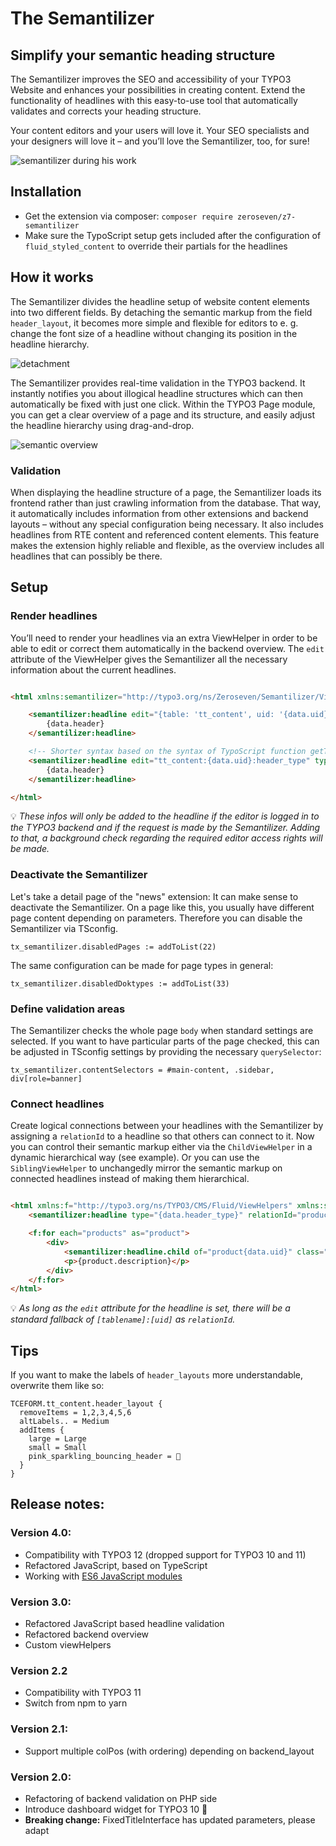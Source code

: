 # The Semantilizer

## Simplify your semantic heading structure

The Semantilizer improves the SEO and accessibility of your TYPO3 Website and enhances your possibilities in creating
content. Extend the functionality of headlines with this easy-to-use tool that automatically validates and corrects your
heading structure.

Your content editors and your users will love it. Your SEO specialists and your designers will love it – and you’ll love
the Semantilizer, too, for sure!

![semantilizer during his work](./Resources/Public/Images/demo.gif)

## Installation

* Get the extension via composer: `composer require zeroseven/z7-semantilizer`
* Make sure the TypoScript setup gets included after the configuration of `fluid_styled_content` to override their
  partials for the headlines

## How it works

The Semantilizer divides the headline setup of website content elements into two different fields. By detaching the
semantic markup from the field `header_layout`, it becomes more simple and flexible for editors to e. g. change the font
size of a headline without changing its position in the headline hierarchy.

![detachment](./Resources/Public/Images/form.png)

The Semantilizer provides real-time validation in the TYPO3 backend. It instantly notifies you about illogical headline
structures which can then automatically be fixed with just one click. Within the TYPO3 Page module, you can get a clear
overview of a page and its structure, and easily adjust the headline hierarchy using drag-and-drop.

![semantic overview](./Resources/Public/Images/overview.png)

### Validation

When displaying the headline structure of a page, the Semantilizer loads its frontend rather than just crawling
information from the database. That way, it automatically includes information from other extensions and backend layouts
– without any special configuration being necessary. It also includes headlines from RTE content and referenced content
elements. This feature makes the extension highly reliable and flexible, as the overview includes all headlines that can
possibly be there.

## Setup

### Render headlines

You’ll need to render your headlines via an extra ViewHelper in order to be able to edit or correct them automatically
in the backend overview. The `edit` attribute of the ViewHelper gives the Semantilizer all the necessary information
about the current headlines.

```html

<html xmlns:semantilizer="http://typo3.org/ns/Zeroseven/Semantilizer/ViewHelpers" data-namespace-typo3-fluid="true">

    <semantilizer:headline edit="{table: 'tt_content', uid: '{data.uid}', field: 'header_type'}" type="{data.header_type}">
        {data.header}
    </semantilizer:headline>

    <!-- Shorter syntax based on the syntax of TypoScript function getText:DB (https://docs.typo3.org/m/typo3/reference-typoscript/main/en-us/DataTypes/Properties/GetText.html#db) -->
    <semantilizer:headline edit="tt_content:{data.uid}:header_type" type="{data.header_type}">
        {data.header}
    </semantilizer:headline>

</html>
```

:bulb: _These infos will only be added to the headline if the editor is logged in to the TYPO3 backend and if the
request is made by the Semantilizer. Adding to that, a background check regarding the required editor access rights will
be made._

### Deactivate the Semantilizer

Let's take a detail page of the "news" extension: It can make sense to deactivate the Semantilizer. On a page like this,
you usually have different page content depending on parameters. Therefore you can disable the Semantilizer via TSconfig.

```tsconfig
tx_semantilizer.disabledPages := addToList(22)
```

The same configuration can be made for page types in general:

```tsconfig
tx_semantilizer.disabledDoktypes := addToList(33)
```

### Define validation areas

The Semantilizer checks the whole page `body` when standard settings are selected. If you want to have particular parts
of the page checked, this can be adjusted in TSconfig settings by providing the necessary `querySelector`:

```tsconfig
tx_semantilizer.contentSelectors = #main-content, .sidebar, div[role=banner]
```

### Connect headlines

Create logical connections between your headlines with the Semantilizer by assigning a `relationId` to a headline so
that others can connect to it. Now you can control their semantic markup either via the `ChildViewHelper` in a dynamic
hierarchical way (see example). Or you can use the `SiblingViewHelper` to unchangedly mirror the semantic markup on
connected headlines instead of making them hierarchical.

```html

<html xmlns:f="http://typo3.org/ns/TYPO3/CMS/Fluid/ViewHelpers" xmlns:semantilizer="http://typo3.org/ns/Zeroseven/Semantilizer/ViewHelpers" data-namespace-typo3-fluid="true">
    <semantilizer:headline type="{data.header_type}" relationId="product{data.uid}" class="content-header">{data.header}</semantilizer:headline>

    <f:for each="products" as="product">
        <div>
            <semantilizer:headline.child of="product{data.uid}" class="product-title">{product.header}</semantilizer:headline.child>
            <p>{product.description}</p>
        </div>
    </f:for>
</html>
```

:bulb: _As long as the `edit` attribute for the headline is set, there will be a standard fallback
of `[tablename]:[uid]` as `relationId`._

## Tips

If you want to make the labels of `header_layouts` more understandable, overwrite them like so:

```tsconfig
TCEFORM.tt_content.header_layout {
  removeItems = 1,2,3,4,5,6
  altLabels.. = Medium
  addItems {
    large = Large
    small = Small
    pink_sparkling_bouncing_header = 🦄
  }
}
```

## Release notes:

### Version 4.0:

* Compatibility with TYPO3 12 (dropped support for TYPO3 10 and 11)
* Refactored JavaScript, based on TypeScript
* Working with [ES6 JavaScript modules](https://docs.typo3.org/m/typo3/reference-coreapi/main/en-us/ApiOverview/Backend/JavaScript/ES6/)

### Version 3.0:

* Refactored JavaScript based headline validation
* Refactored backend overview
* Custom viewHelpers

### Version 2.2

* Compatibility with TYPO3 11
* Switch from npm to yarn

### Version 2.1:

* Support multiple colPos (with ordering) depending on backend_layout

### Version 2.0:

* Refactoring of backend validation on PHP side
* Introduce dashboard widget for TYPO3 10 :tada:
* **Breaking change:** FixedTitleInterface has updated parameters, please adapt

